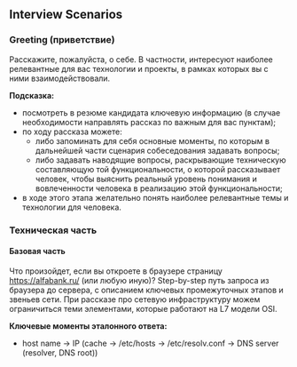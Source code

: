 ## Interview Scenarios

### Greeting (приветствие)

Расскажите, пожалуйста, о себе.
В частности, интересуют наиболее релевантные для вас технологии и проекты, в рамках которых вы с ними взаимодействовали.

**Подсказка:**
* посмотреть в резюме кандидата ключевую информацию (в случае необходимости направлять рассказ по важным для вас пунктам);
* по ходу рассказа можете:
  * либо запоминать для себя основные моменты, по которым в дальнейшей части сценария собеседования задавать вопросы;
  * либо задавать наводящие вопросы, раскрывающие техническую составляющую той функциональности, о которой рассказывает 
  человек, чтобы выяснить реальный уровень понимания и вовлеченности человека в реализацию этой функциональности;
* в ходе этого этапа желательно понять наиболее релевантные темы и технологии для человека.

### Техническая часть

#### Базовая часть

Что произойдет, если вы откроете в браузере страницу https://alfabank.ru/ (или любую иную)?
Step-by-step путь запроса из браузера до сервера, с описанием ключевых промежуточных этапов и звеньев сети.
При рассказе про сетевую инфраструктуру можем ограничиться теми элементами, которые работают на L7 модели OSI.

**Ключевые моменты эталонного ответа:**
* host name -> IP (cache -> /etc/hosts -> /etc/resolv.conf -> DNS server (resolver, DNS root))
